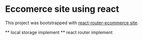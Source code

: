 # Eccomerce site using react

This project was bootstrapped with [react-router-ecommerce site](https://wondrous-lily-a66365.netlify.app/).

** local storage implement
** react router implement